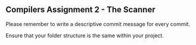 **Compilers Assignment 2 - The Scanner**
-
Please remember to write a descriptive commit message for every commit.

Ensure that your folder structure is the same within your project.